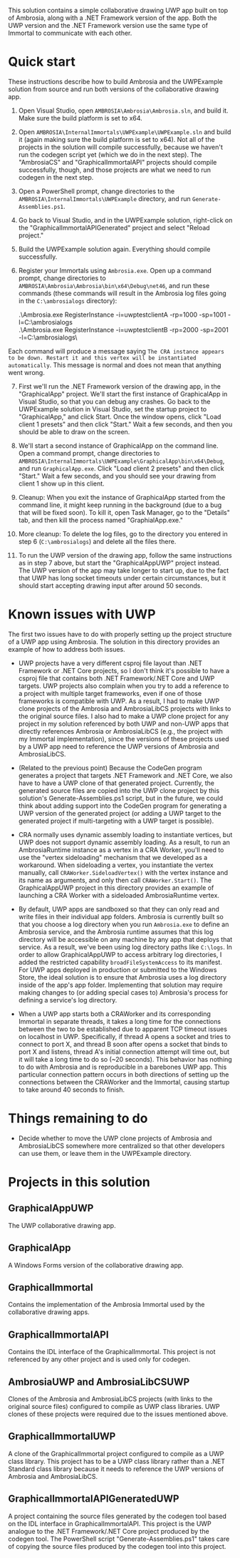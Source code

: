 This solution contains a simple collaborative drawing UWP app built on top of Ambrosia, along with
a .NET Framework version of the app. Both the UWP version and the .NET Framework version use the
same type of Immortal to communicate with each other.

Quick start
===========

These instructions describe how to build Ambrosia and the UWPExample solution from source and run
both versions of the collaborative drawing app.

1. Open Visual Studio, open `AMBROSIA\Ambrosia\Ambrosia.sln`, and build it. Make sure the build
platform is set to x64.

2. Open `AMBROSIA\InternalImmortals\UWPExample\UWPExample.sln` and build it (again making sure the
build platform is set to x64). Not all of the projects in the solution will compile successfully,
because we haven't run the codegen script yet (which we do in the next step). The "AmbrosiaCS" and
"GraphicalImmortalAPI" projects should compile successfully, though, and those projects are what
we need to run codegen in the next step.

3. Open a PowerShell prompt, change directories to the `AMBROSIA\InternalImmortals\UWPExample`
directory, and run `Generate-Assemblies.ps1`.

4. Go back to Visual Studio, and in the UWPExample solution, right-click on the
"GraphicalImmortalAPIGenerated" project and select "Reload project."

5. Build the UWPExample solution again. Everything should compile successfully.

6. Register your Immortals using `Ambrosia.exe`. Open up a command prompt, change directories to
`AMBROSIA\Ambrosia\Ambrosia\bin\x64\Debug\net46`, and run these commands (these commands will
result in the Ambrosia log files going in the `C:\ambrosialogs` directory):

    .\Ambrosia.exe RegisterInstance -i=uwptestclientA -rp=1000 -sp=1001 -l=C:\ambrosialogs\
    .\Ambrosia.exe RegisterInstance -i=uwptestclientB -rp=2000 -sp=2001 -l=C:\ambrosialogs\

Each command will produce a message saying
`The CRA instance appears to be down. Restart it and this vertex will be instantiated automatically`.
This message is normal and does not mean that anything went wrong.

7. First we'll run the .NET Framework version of the drawing app, in the "GraphicalApp" project.
We'll start the first instance of GraphicalApp in Visual Studio, so that you can debug any crashes.
Go back to the UWPExample solution in Visual Studio, set the startup project to "GraphicalApp," and
click Start. Once the window opens, click "Load client 1 presets" and then click "Start." Wait a
few seconds, and then you should be able to draw on the screen.

8. We'll start a second instance of GraphicalApp on the command line. Open a command prompt, change
directories to `AMBROSIA\InternalImmortals\UWPExample\GraphicalApp\bin\x64\Debug`, and run
`GraphicalApp.exe`. Click "Load client 2 presets" and then click "Start." Wait a few seconds, and
you should see your drawing from client 1 show up in this client.

9. Cleanup: When you exit the instance of GraphicalApp started from the command line, it might keep
running in the background (due to a bug that will be fixed soon). To kill it, open Task Manager, go
to the "Details" tab, and then kill the process named "GraphialApp.exe."

10. More cleanup: To delete the log files, go to the directory you entered in step 6
(`C:\ambrosialogs`) and delete all the files there.

11. To run the UWP version of the drawing app, follow the same instructions as in step 7 above, but
start the "GraphicalAppUWP" project instead. The UWP version of the app may take longer to start
up, due to the fact that UWP has long socket timeouts under certain circumstances, but it should
start accepting drawing input after around 50 seconds.

Known issues with UWP
=====================

The first two issues have to do with properly setting up the project structure of a UWP app using
Ambrosia. The solution in this directory provides an example of how to address both issues.

* UWP projects have a very different csproj file layout than .NET Framework or .NET Core projects,
so I don't think it's possible to have a csproj file that contains both .NET Framework/.NET Core
and UWP targets. UWP projects also complain when you try to add a reference to a project with
multiple target frameworks, even if one of those frameworks is compatible with UWP. As a result, I
had to make UWP clone projects of the Ambrosia and AmbrosiaLibCS projects with links to the
original source files. I also had to make a UWP clone project for any project in my solution
referenced by both UWP and non-UWP apps that directly references Ambrosia or AmbrosiaLibCS
(e.g., the project with my Immortal implementation), since the versions of these projects used by a
UWP app need to reference the UWP versions of Ambrosia and AmbrosiaLibCS.

* (Related to the previous point) Because the CodeGen program generates a project that targets
.NET Framework and .NET Core, we also have to have a UWP clone of that generated project.
Currently, the generated source files are copied into the UWP clone project by this solution's
Generate-Assemblies.ps1 script, but in the future, we could think about adding support into the
CodeGen program for generating a UWP version of the generated project (or adding a UWP target to
the generated project if multi-targeting with a UWP target is possible).

* CRA normally uses dynamic assembly loading to instantiate vertices, but UWP does not support
dynamic assembly loading. As a result, to run an AmbrosiaRuntime instance as a vertex in a CRA
Worker, you'll need to use the "vertex sideloading" mechanism that we developed as a workaround.
When sideloading a vertex, you instantiate the vertex manually, call `CRAWorker.SideloadVertex()`
with the vertex instance and its name as arguments, and only then call `CRAWorker.Start()`. The
GraphicalAppUWP project in this directory provides an example of launching a CRA Worker with a
sideloaded AmbrosiaRuntime vertex.

* By default, UWP apps are sandboxed so that they can only read and write files in their individual
app folders. Ambrosia is currently built so that you choose a log directory when you run
`Ambrosia.exe` to define an Ambrosia service, and the Ambrosia runtime assumes that this log
directory will be accessible on any machine by any app that deploys that service. As a result,
we've been using log directory paths like `C:\logs`. In order to allow GraphicalAppUWP to access
arbitrary log directories, I added the restricted capability `broadFileSystemAccess` to its
manifest. For UWP apps deployed in production or submitted to the Windows Store, the ideal solution
is to ensure that Ambrosia uses a log directory inside of the app's app folder. Implementing that
solution may require making changes to (or adding special cases to) Ambrosia's process for defining
a service's log directory.

* When a UWP app starts both a CRAWorker and its corresponding Immortal in separate threads, it takes
a long time for the connections between the two to be established due to apparent TCP timeout
issues on localhost in UWP. Specifically, if thread A opens a socket and tries to connect to port
X, and thread B soon after opens a socket that binds to port X and listens, thread A's initial
connection attempt will time out, but it will take a long time to do so (~20 seconds). This
behavior has nothing to do with Ambrosia and is reproducible in a barebones UWP app. This
particular connection pattern occurs in both directions of setting up the connections between
the CRAWorker and the Immortal, causing startup to take around 40 seconds to finish.

Things remaining to do
======================
* Decide whether to move the UWP clone projects of Ambrosia and AmbrosiaLibCS somewhere
more centralized so that other developers can use them, or leave them in the UWPExample directory.

Projects in this solution
=========================

GraphicalAppUWP
---------------
The UWP collaborative drawing app.

GraphicalApp
------------
A Windows Forms version of the collaborative drawing app.

GraphicalImmortal
---------------
Contains the implementation of the Ambrosia Immortal used by the collaborative drawing apps.

GraphicalImmortalAPI
------------------
Contains the IDL interface of the GraphicalImmortal. This project is not referenced by any other
project and is used only for codegen.

AmbrosiaUWP and AmbrosiaLibCSUWP
---------------------------------------
Clones of the Ambrosia and AmbrosiaLibCS projects (with links to the original source files)
configured to compile as UWP class libraries. UWP clones of these projects were required due to the
issues mentioned above.

GraphicalImmortalUWP
------------------
A clone of the GraphicalImmortal project configured to compile as a UWP class library. This project
has to be a UWP class library rather than a .NET Standard class library because it needs to
reference the UWP versions of Ambrosia and AmbrosiaLibCS.

GraphicalImmortalAPIGeneratedUWP
------------------------------
A project containing the source files generated by the codegen tool based on the IDL interface in
GraphicalImmortalAPI. This project is the UWP analogue to the .NET Framework/.NET Core project
produced by the codegen tool. The PowerShell script "Generate-Assemblies.ps1" takes care of copying
the source files produced by the codegen tool into this project.